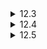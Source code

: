 <details>
  <summary>12.3</summary>

  According to the [reference](https://en.cppreference.com/w/cpp/container/map), STL maps are usually implemented as red-black trees, where keys are sorted and search, removal, and insertion operations have logarithmic complexity. Hash tables on the other hand perform those operations in constant time on average and in linear time in the worst cases. Since a hash table is basically 2-dimensional, it can be implemented as a double pointer to pairs (key, value). Additionally, the size of the table or the number of elements can be tracked as members of a `struct` that has the double pointer in it.

  If the the number of inputs is small, we could use a `std::vector` of tuples instead of a hash table, where the lookup can be done by `std::find_if()`, but if we don't care about the performance too much, we can just use `std::map`.
</details>

<details>
  <summary>12.4</summary>

  A virtual function is a method in a class definition declared with the keyword `virtual`, which can be overridden by subclasses during runtime unlike those without it.

  As I am not familiar with C++, I had to refer to the following [website](https://www.geeksforgeeks.org/virtual-functions-and-runtime-polymorphism-in-cpp/).
</details>

<details>
  <summary>12.5</summary>

  Deep copy is a means to copy an object by recursively replicating all the members and the objects they may refer to, while shallow copy only copies the members. They are different when the object has a dynamically allocated member. It is generally recommended to use deep copy in such a situation to avoid object members being changed by a shallowly copied object. However, we could still use shallow copy like when we train a neural network like a [Siamese network](https://en.wikipedia.org/wiki/Siamese_neural_network), where we would like to share the referenced dynamic object.
</details>
